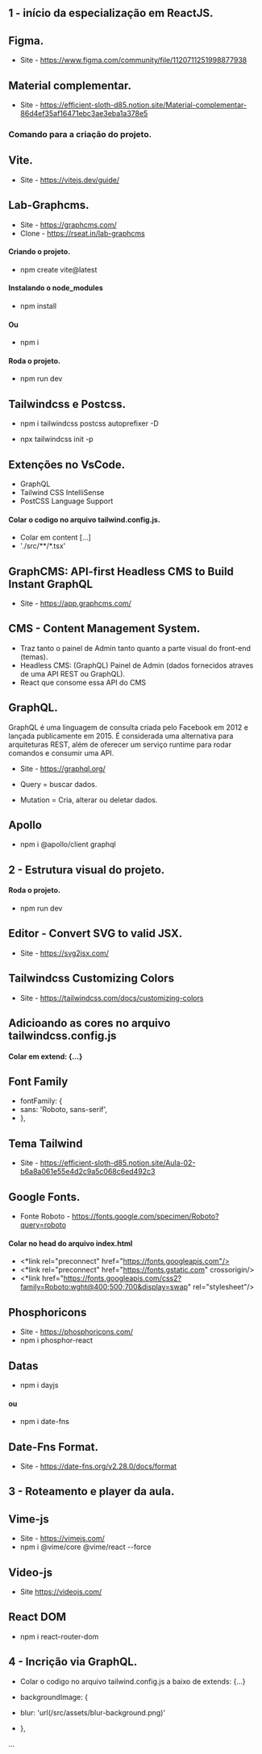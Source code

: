 ## 1 - início da especialização em ReactJS.

## Figma.
- Site - https://www.figma.com/community/file/1120711251998877938

## Material complementar.
- Site - https://efficient-sloth-d85.notion.site/Material-complementar-86d4ef35af16471ebc3ae3eba1a378e5

### Comando para a criação do projeto.
## Vite.
- Site - https://vitejs.dev/guide/

## Lab-Graphcms.
- Site - https://graphcms.com/
- Clone - https://rseat.in/lab-graphcms

#### Criando o projeto.
- npm create vite@latest

#### Instalando o node_modules
- npm install

#### Ou
- npm i

#### Roda o projeto.
- npm run dev

## Tailwindcss e Postcss.
- npm i tailwindcss postcss autoprefixer -D

- npx tailwindcss init -p

## Extenções no VsCode.
- GraphQL
- Tailwind CSS IntelliSense
- PostCSS Language Support



#### Colar o codigo no arquivo tailwind.config.js.
- Colar em content [...]
- './src/**/*.tsx'

## GraphCMS: API-first Headless CMS to Build Instant GraphQL
- Site - https://app.graphcms.com/

## CMS - Content Management System.
- Traz tanto o painel de Admin tanto quanto a parte visual do front-end (temas).
- Headless CMS: (GraphQL) Painel de Admin (dados fornecidos atraves de uma API REST ou GraphQL).
- React que consome essa API do CMS

## GraphQL.

GraphQL é uma linguagem de consulta criada pelo Facebook em 2012 e lançada publicamente em 2015. É considerada uma alternativa para arquiteturas REST, além de oferecer um serviço runtime para rodar comandos e consumir uma API.

- Site - https://graphql.org/

- Query = buscar dados.
- Mutation = Cria, alterar ou deletar dados.


## Apollo
- npm i @apollo/client graphql


## 2 - Estrutura visual do projeto.

#### Roda o projeto.
- npm run dev

## Editor - Convert SVG to valid JSX.
- Site - https://svg2jsx.com/


## Tailwindcss Customizing Colors
- Site - https://tailwindcss.com/docs/customizing-colors

## Adicioando as cores no arquivo tailwindcss.config.js
#### Colar em extend: {...}

## Font Family
- fontFamily: {
-   sans: 'Roboto, sans-serif',
- },

## Tema Tailwind
- Site - https://efficient-sloth-d85.notion.site/Aula-02-b6a8a061e55e4d2c9a5c068c6ed492c3

## Google Fonts.
- Fonte Roboto - https://fonts.google.com/specimen/Roboto?query=roboto

#### Colar no head do arquivo index.html

- <*link rel="preconnect" href="https://fonts.googleapis.com"/>
- <*link rel="preconnect" href="https://fonts.gstatic.com" crossorigin/>
- <*link href="https://fonts.googleapis.com/css2?family=Roboto:wght@400;500;700&display=swap" rel="stylesheet"/>

## Phosphoricons
- Site - https://phosphoricons.com/
- npm i phosphor-react

## Datas
- npm i dayjs

#### ou
- npm i date-fns

## Date-Fns Format.
- Site - https://date-fns.org/v2.28.0/docs/format


## 3 - Roteamento e player da aula.
## Vime-js
- Site - https://vimejs.com/
- npm i @vime/core @vime/react --force
## Video-js
- Site https://videojs.com/

## React DOM
- npm i react-router-dom

## 4 - Incrição via GraphQL.
- Colar o codigo no arquivo tailwind.config.js a baixo de extends: {...}

- backgroundImage: {
-    blur: 'url(/src/assets/blur-background.png)'
- },

...


